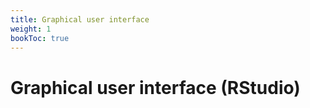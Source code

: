 ```yaml
---
title: Graphical user interface
weight: 1
bookToc: true
---
```


# Graphical user interface (RStudio)
